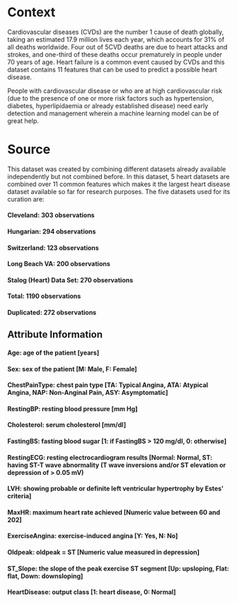 
# Context
Cardiovascular diseases (CVDs) are the number 1 cause of death globally, taking an estimated 17.9 million lives each year, which accounts for 31% of all deaths worldwide. Four out of 5CVD deaths are due to heart attacks and strokes, and one-third of these deaths occur prematurely in people under 70 years of age. Heart failure is a common event caused by CVDs and this dataset contains 11 features that can be used to predict a possible heart disease.

People with cardiovascular disease or who are at high cardiovascular risk (due to the presence of one or more risk factors such as hypertension, diabetes, hyperlipidaemia or already established disease) need early detection and management wherein a machine learning model can be of great help.



# Source
This dataset was created by combining different datasets already available independently but not combined before. In this dataset, 5 heart datasets are combined over 11 common features which makes it the largest heart disease dataset available so far for research purposes. The five datasets used for its curation are:

#### Cleveland: 303 observations
#### Hungarian: 294 observations
#### Switzerland: 123 observations
#### Long Beach VA: 200 observations
#### Stalog (Heart) Data Set: 270 observations
#### Total: 1190 observations
#### Duplicated: 272 observations

## Attribute Information
#### Age: age of the patient [years]
#### Sex: sex of the patient [M: Male, F: Female]
#### ChestPainType: chest pain type [TA: Typical Angina, ATA: Atypical Angina, NAP: Non-Anginal Pain, ASY: Asymptomatic]
#### RestingBP: resting blood pressure [mm Hg]
#### Cholesterol: serum cholesterol [mm/dl]
#### FastingBS: fasting blood sugar [1: if FastingBS > 120 mg/dl, 0: otherwise]
#### RestingECG: resting electrocardiogram results [Normal: Normal, ST: having ST-T wave abnormality (T wave inversions and/or ST elevation or depression of > 0.05 mV)
#### LVH: showing probable or definite left ventricular hypertrophy by Estes' criteria]
#### MaxHR: maximum heart rate achieved [Numeric value between 60 and 202]
#### ExerciseAngina: exercise-induced angina [Y: Yes, N: No]
#### Oldpeak: oldpeak = ST [Numeric value measured in depression]
#### ST_Slope: the slope of the peak exercise ST segment [Up: upsloping, Flat: flat, Down: downsloping]
#### HeartDisease: output class [1: heart disease, 0: Normal]
